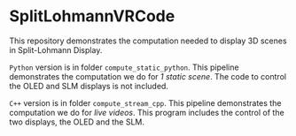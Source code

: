 # SplitLohmannVRCode

This repository demonstrates the computation needed to display 3D scenes in Split-Lohmann Display.

`Python` version is in folder `compute_static_python`. This pipeline demonstrates the computation we do for *1 static scene*. The code to control the OLED and SLM displays is not included.

`C++` version is in folder `compute_stream_cpp`. This pipeline demonstrates the computation we do for *live videos*. This program includes the control of the two displays, the OLED and the SLM.
